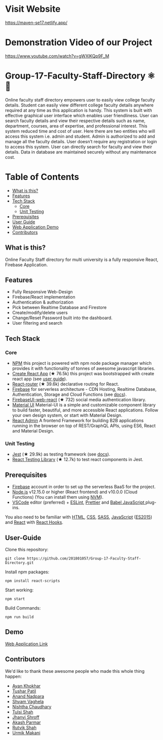 # Visit Website 
https://maven-se17.netlify.app/

# Demonstration Video of our Project
https://www.youtube.com/watch?v=gWXlKQp9F_M

# Group-17-Faculty-Staff-Directory ⚛️ 🚀

Online faculty staff directory empowers user to easily view college faculty details. Student can easily view different college faculty details anywhere required at any time as this application is handy. This system is built with effective graphical user interface which enables user friendliness. User can search faculty details and view their respective details such as name, department, courses, area of expertise, and professional interest. This system reduced time and cost of user. Here there are two entities who will access this system i.e. admin and student. Admin is authorized to add and manage all the faculty details. User doesn’t require any registration or login to access this system. User can directly search for faculty and view their details. Data in database are maintained securely without any maintenance cost.


# Table of Contents

<!-- To update this table of contents, ensure you have run `npm install` then `npm run doctoc` -->
<!-- START doctoc generated TOC please keep comment here to allow auto update -->
<!-- DON'T EDIT THIS SECTION, INSTEAD RE-RUN doctoc TO UPDATE -->

- [What is this?](#what-is-this)
- [Features](#features)
- [Tech Stack](#tech-stack)
  - [Core](#core)
  - [Unit Testing](#unit-testing)
- [Prerequisites](#prerequisites)
- [User Guide](#user-guide)
- [Web Application Demo](#demo)
- [Contributors](#contributors)

## What is this?

Online Faculty Staff directory for multi university is a fully responsive React, Firebase Application. 


## Features

- Fully Responsive Web-Design
- Firebase/React implementation
- Authentication & authorization
- Pick between Realtime Database and Firestore
- Create/modify/delete users
- Change/Reset Password built into the dashboard.
- User filtering and search

## Tech Stack

### Core
- [NPM](https://www.npmjs.com/) this project is powered with npm node package manager which provides it with functionality of tonnes of awesome javascript libraries.
- [Create React App](https://github.com/facebook/create-react-app) (★ 76.5k) this project was bootstrapped with create react app (see [user guide](https://create-react-app.dev/docs/getting-started)).
- [React-router](https://github.com/ReactTraining/react-router) (★ 39.6k) declarative routing for React.
- [Firebase](https://firebase.google.com/) for serverless architecture - CDN Hosting, Realtime Database, Authentication, Storage and Cloud Functions (see [docs](https://firebase.google.com/docs/web)).
- [FirebaseUI-web-react](https://github.com/firebase/firebaseui-web-react) (★ 732) social media authentication library.
- [Material UI](https://github.com/mui-org/material-ui) Material-UI is a simple and customizable component library to build faster, beautiful, and more accessible React applications. Follow your own design system, or start with Material Design.
- [React Admin](https://github.com/marmelab/react-admin) A frontend Framework for building B2B applications running in the browser on top of REST/GraphQL APIs, using ES6, React and Material Design.



### Unit Testing

- [Jest](https://jestjs.io/) (★ 29.9k) as testing framework (see [docs](https://jestjs.io/docs/en/getting-started)).
- [React Testing Library](https://testing-library.com/docs/react-testing-library/intro) (★ 12.7k) to test react components in Jest.


## Prerequisites

- [Firebase](https://firebase.google.com/) account in order to set up the serverless BaaS for the project.
- [Node.js](https://nodejs.org/) v12.15.0 or higher (React frontend) and v10.0.0 (Cloud Functions) (You can install them using [NVM](https://github.com/nvm-sh/nvm)).
- [VSCode](https://code.visualstudio.com/) editor (preferred) + [ESLint](https://marketplace.visualstudio.com/items?itemName=dbaeumer.vscode-eslint), [Prettier](https://marketplace.visualstudio.com/items?itemName=esbenp.prettier-vscode) and [Babel JavaScript ](https://marketplace.visualstudio.com/items?itemName=mgmcdermott.vscode-language-babel) plug-ins.

You also need to be familiar with [HTML](https://developer.mozilla.org/en-US/docs/Web/HTML), [CSS](https://developer.mozilla.org/en-US/docs/Web/CSS), [SASS](https://sass-lang.com/), [JavaScript](https://developer.mozilla.org/en-US/docs/Web/JavaScript) ([ES2015](http://babeljs.io/learn-es2015/)) and [React](https://reactjs.org/) with [React Hooks](https://reactjs.org/docs/hooks-intro.html).

## User-Guide
Clone this repository:

```
git clone https://github.com/201801057/Group-17-Faculty-Staff-Directory.git
```

Install npm packages:

```
npm install react-scripts
```

Start working:

```
npm start
```

Build Commands:
```
npm run build
```

## Demo

<a href="https://maven-se17.netlify.app/">Web Application Link </a>


## Contributors

We'd like to thank these awesome people who made this whole thing happen:

<ul>
  <li><a href="https://github.com/201801057">Ayan Khokhar</a></li>
  <li><a href="https://github.com/patiltushar2101">Tushar Patil</a></li>
    <li><a href="https://github.com/201801192">Anand Nadpara</a></li>
    <li><a href="https://github.com/Shyam101">Shyam Vaghela</a></li>
    <li><a href="https://github.com/Nishtha2000">Nishtha Chaudhary</a></li>
      <li><a href="https://github.com/tulsishah309">Tulsi Shah</a></li>
    <li><a href="https://github.com/jhanvishroff0411">Jhanvi Shroff</a></li>
    <li><a href="https://github.com/AkashParmar91">Akash Parmar</a></li>
      <li><a href="https://github.com/Rutvik412">Rutvik Shah</a></li>
      <li><a href="https://github.com/Urmik350">Urmik Makani </a></li>
    
    
</ul>
